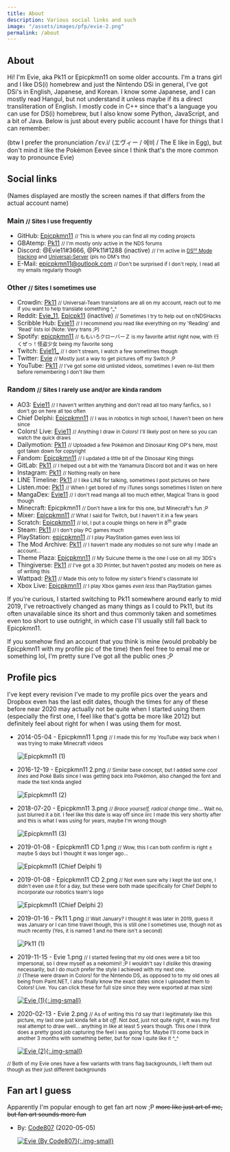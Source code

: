 ```yaml
---
title: About
description: Various social links and such
image: "/assets/images/pfp/evie-2.png"
permalink: /about
---
```


## About
Hi! I'm Evie, aka Pk11 or Epicpkmn11 on some older accounts. I'm a trans girl and I like DS(i) homebrew and just the Nintendo DSi in general, I've got DSi's in English, Japanese, and Korean. I know some Japanese, and I can mostly read Hangul, but not understand it unless maybe if its a direct transliteration of English. I mostly code in C++ since that's a language you can use for DS(i) homebrew, but I also know some Python, JavaScript, and a bit of Java. Below is just about every public account I have for things that I can remember: 

(btw I prefer the pronunciation /ˈɛv.i/ (エヴィー / 에비 / The E like in Egg), but don't mind it like the Pokémon Eevee since I think that's the more common way to pronounce Evie)

## Social links
(Names displayed are mostly the screen names if that differs from the actual account name)
### Main <small>// Sites I use frequently</small>
- GitHub: [Epicpkmn11](https://github.com/Epicpkmn11) <small>// This is where you can find all my coding projects</small>
- GBAtemp: [Pk11](https://gbatemp.net/members/pk11.494739/) <small>// I'm mostly only active in the NDS forums</small>
- Discord: @Evie11#3666, @Pk11#1288 (inactive) <small>// I'm active in [DS⁽ⁱ⁾ Mode Hacking](https://discord.gg/yD3spjv) and [Universal-Server](https://discord.gg/KDJCfGF) (pls no DM's thx)</small>
- E-Mail: [epicpkmn11@outlook.com](mailto:epicpkmn11@outlook.com) <small>// Don't be surprised if I don't reply, I read all my emails regularly though</small>

### Other <small>// Sites I sometimes use</small>
- Crowdin: [Pk11](https://crowdin.com/profile/Pk11) <small>// Universal-Team translations are all on my account, reach out to me if you want to help translate something ^_^</small>
- Reddit: [Evie_11](https://www.reddit.com/user/Evie_11/), [Epicpk11](https://www.reddit.com/u/Epicpk11) (inactive) <small>// Sometimes I try to help out on r/NDSHacks</small>
- Scribble Hub: [Evie11](https://www.scribblehub.com/profile/15062/evie11/) <small>// I recommend you read like everything on my 'Reading' and 'Read' lists lol (Note: Very trans ;P)</small>
- Spotify: [epicpkmn11](https://open.spotify.com/user/epicpkmn11) <small>// ももいろクローバーＺ is my favorite artist right now, with 行くぜっ！怪盗少女 being my favorite song</small>
- Twitch: [Evie11\_](https://www.twitch.tv/Evie11_) <small>// I don't stream, I watch a few sometimes though</small>
- Twitter: [Evie](https://twitter.com/Evie11__) <small>// Mostly just a way to get pictures off my Switch ;P</small>
- YouTube: [Pk11](https://www.youtube.com/channel/UCENcUX15ZTBn4Nlrm3fXsVQ) <small>// I've got some old unlisted videos, sometimes I even re-list them before remembering I don't like them</small>

### Random <small>// Sites I rarely use and/or are kinda random</small>
- AO3: [Evie11](https://archiveofourown.org/users/Evie11) <small>// I haven't written anything and don't read all too many fanfics, so I don't go on here all too often</small>
- Chief Delphi: [Epicpkmn11](https://www.chiefdelphi.com/u/epicpkmn11) <small>// I was in robotics in high school, I haven't been on here since</small>
- Colors! Live: [Evie11](https://www.colorslive.com/artist/Evie11) <small>// Anything I draw in Colors! I'll likely post on here so you can watch the quick draws</small>
- Dailymotion: [Pk11](https://www.dailymotion.com/Epicpkmn11music) <small>// Uploaded a few Pokémon and Dinosaur King OP's here, most got taken down for copyright</small>
- Fandom: [Epicpkmn11](https://dinosaurking.fandom.com/wiki/Message_Wall:Epicpkmn11) <small>// I updated a little bit of the Dinosaur King things</small>
- GitLab: [Pk11](https://gitlab.com/Epicpkmn11) <small>// I helped out a bit with the Yamamura Discord bot and it was on here</small>
- Instagram: [Pk11](https://www.instagram.com/epicpkmn11/) <small>// Nothing really on here</small>
- LINE Timeline: [Pk11](https://timeline.line.me/user/_dVRz1-TMEIXMntRk6XV-g26IDbRae0bLZ3jpsqM) <small>// I like LINE for talking, sometimes I post pictures on here</small>
- Listen.moe: [Pk11](https://listen.moe/u/pk11) <small>// When I get bored of my iTunes songs sometimes I listen on here</small>
- MangaDex: [Evie11](https://mangadex.org/user/471397/evie11) <small>// I don't read manga all too much either, Magical Trans is good though</small>
- Minecraft: Epicpkmn11 <small>// Don't have a link for this one, but Minecraft's fun ;P</small>
- Mixer: [Epicpkmn11](https://mixer.com/Epicpkmn11) <small>// What I said for Twitch, but I haven't it in a few years</small>
- Scratch: [Epicpkmn11](https://scratch.mit.edu/users/Epicpkmn11/) <small>// lol, I put a couple things on here in 8<sup>th</sup> grade</small>
- Steam: [Pk11](https://steamcommunity.com/id/epicpkmn11/) <small>// I don't play PC games much</small>
- PlayStation: [epicpkmn11](https://my.playstation.com/profile/epicpkmn11) <small>// I play PlayStation games even less lol</small>
- The Mod Archive: [Pk11](https://modarchive.org/member.php?92565) <small>// I haven't made any modules so not sure why I made an account...</small>
- Theme Plaza: [Epicpkmn11](https://themeplaza.eu/profile/Epicpkmn11) <small>// My Suicune theme is the one I use on all my 3DS's</small>
- Thingiverse: [Pk11](https://www.thingiverse.com/Pk11) <small>// I've got a 3D Printer, but haven't posted any models on here as of writing this</small>
- Wattpad: [Pk11](https://www.wattpad.com/user/Epicpkmn11) <small>// Made this only to follow my sister's friend's classmate lol</small>
- Xbox Live: [Epicpkmn11](https://account.xbox.com/ja-jp/profile?gamertag=Epicpkmn11) <small>// I play Xbox games *even less* than PlayStation games</small>

If you're curious, I started switching to Pk11 somewhere around early to mid 2019, I've retroactively changed as many things as I could to Pk11, but its often unavailable since its short and thus commonly taken and sometimes even too short to use outright, in which case I'll usually still fall back to Epicpkmn11.

If you somehow find an account that you think is mine (would probably be Epicpkmn11 with my profile pic of the time) then feel free to email me or something lol, I'm pretty sure I've got all the public ones ;P

## Profile pics
I've kept every revision I've made to my profile pics over the years and Dropbox even has the last edit dates, though the times for any of these before near 2020 may actually not be quite when I started using them (especially the first one, I feel like that's gotta be more like 2012) but definitely feel about right for when I was using them for most.

- 2014-05-04 - Epicpkmn11 1.png <small>// I made this for my YouTube way back when I was trying to make Minecraft videos</small>

  ![Epicpkmn11 (1)](/assets/images/pfp/epicpkmn11-1.png)

- 2016-12-19 - Epicpkmn11 2.png <small>// Similar base concept, but I added some *cool lines* and Poké Balls since I was getting back into Pokémon, also changed the font and made the text kinda angled</small>

  ![Epicpkmn11 (2)](/assets/images/pfp/epicpkmn11-2.png)

- 2018-07-20 - Epicpkmn11 3.png <small>// *Brace yourself, radical change time*... Wait no, just blurred it a bit. I feel like this date is way off since iirc I made this very shortly after and this is what I was using for years, maybe I'm wrong though</small>

  ![Epicpkmn11 (3)](/assets/images/pfp/epicpkmn11-3.png)

- 2019-01-08 - Epicpkmn11 CD 1.png <small>// Wow, this I can both confirm is right ± maybe 5 days but I thought it was longer ago...</small>

  ![Epicpkmn11 (Chief Delphi 1)](/assets/images/pfp/epicpkmn11-cd-1.png)

- 2019-01-08 - Epicpkmn11 CD 2.png <small>// Not even sure why I kept the last one, I didn't even use it for a day, but these were both made specifically for Chief Delphi to incorporate our robotics team's logo</small>

  ![Epicpkmn11 (Chief Delphi 2)](/assets/images/pfp/epicpkmn11-cd-2.png)

- 2019-01-16 - Pk11 1.png <small>// Wait January? I thought it was later in 2019, guess it was January or I can time travel though, this is still one I sometimes use, though not as much recently (Yes, it is named 1 and no there isn't a second)</small>

  ![Pk11 (1)](/assets/images/pfp/pk11-1.png)

- 2019-11-15 - Evie 1.png <small>// I started feeling that my old ones were a bit too impersonal, so I drew myself as a nekomimi! ;P I wouldn't say I *dislike* this drawing necessarily, but I do *much* prefer the style I achieved with my next one.</small>
  <br><small>// (These were drawn in Colors! for the Nintendo DS, as opposed to to my old ones all being from Paint.NET, I also finally know the exact dates since I uploaded them to Colors! Live. You can click these for full size since they were exported at max size)</small>

  [![Evie (1)](/assets/images/pfp/evie-1.png){:.img-small}](/assets/images/pfp/evie-1.png)

- 2020-02-13 - Evie 2.png <small>// As of writing this I'd say that I legitimately like this picture, my last one just kinda felt a bit *off*. Not *bad*, just not quite right, it was my first real attempt to draw well... anything in like at least 5 years though. This one I think does a pretty good job capturing the feel I was going for. Maybe I'll come back in another 3 months with something better, but for now I quite like it ^_^</small>

  [![Evie (2)](/assets/images/pfp/evie-2.png){:.img-small}](/assets/images/pfp/evie-2.png)

<small>// Both of my Evie ones have a few variants with trans flag backgrounds, I left them out though as their just different backgrounds</small>

<!-- Fine, there's one at /assets/images/pfp/evie-2-trans-heart.png... That's why you're looking at comments here, right? -->

## Fan art I guess
Apparently I'm popular enough to get fan art now ;P ~~more like just art of me, but fan art sounds more fun~~

- By: [Code807](https://twitter.com/code_807) (2020-05-05)

  [![Evie (By Code807)](/assets/images/art/evie-code807.png){:.img-small}](/assets/images/art/evie-code807.png)
